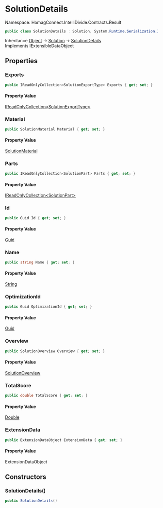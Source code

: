 # SolutionDetails

Namespace: HomagConnect.IntelliDivide.Contracts.Result

```csharp
public class SolutionDetails : Solution, System.Runtime.Serialization.IExtensibleDataObject
```

Inheritance [Object](https://docs.microsoft.com/en-us/dotnet/api/system.object) → [Solution](./homagconnect.intellidivide.contracts.result.solution.md) → [SolutionDetails](./homagconnect.intellidivide.contracts.result.solutiondetails.md)<br>
Implements IExtensibleDataObject

## Properties

### **Exports**

```csharp
public IReadOnlyCollection<SolutionExportType> Exports { get; set; }
```

#### Property Value

[IReadOnlyCollection&lt;SolutionExportType&gt;](https://docs.microsoft.com/en-us/dotnet/api/system.collections.generic.ireadonlycollection-1)<br>

### **Material**

```csharp
public SolutionMaterial Material { get; set; }
```

#### Property Value

[SolutionMaterial](./homagconnect.intellidivide.contracts.result.solutionmaterial.md)<br>

### **Parts**

```csharp
public IReadOnlyCollection<SolutionPart> Parts { get; set; }
```

#### Property Value

[IReadOnlyCollection&lt;SolutionPart&gt;](https://docs.microsoft.com/en-us/dotnet/api/system.collections.generic.ireadonlycollection-1)<br>

### **Id**

```csharp
public Guid Id { get; set; }
```

#### Property Value

[Guid](https://docs.microsoft.com/en-us/dotnet/api/system.guid)<br>

### **Name**

```csharp
public string Name { get; set; }
```

#### Property Value

[String](https://docs.microsoft.com/en-us/dotnet/api/system.string)<br>

### **OptimizationId**

```csharp
public Guid OptimizationId { get; set; }
```

#### Property Value

[Guid](https://docs.microsoft.com/en-us/dotnet/api/system.guid)<br>

### **Overview**

```csharp
public SolutionOverview Overview { get; set; }
```

#### Property Value

[SolutionOverview](./homagconnect.intellidivide.contracts.result.solutionoverview.md)<br>

### **TotalScore**

```csharp
public double TotalScore { get; set; }
```

#### Property Value

[Double](https://docs.microsoft.com/en-us/dotnet/api/system.double)<br>

### **ExtensionData**

```csharp
public ExtensionDataObject ExtensionData { get; set; }
```

#### Property Value

ExtensionDataObject<br>

## Constructors

### **SolutionDetails()**

```csharp
public SolutionDetails()
```
